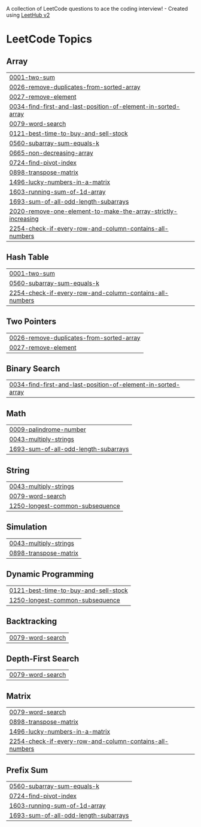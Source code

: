 A collection of LeetCode questions to ace the coding interview! - Created using [LeetHub v2](https://github.com/arunbhardwaj/LeetHub-2.0)
<!---LeetCode Topics Start-->
# LeetCode Topics
## Array
|  |
| ------- |
| [0001-two-sum](https://github.com/suggalalohith/leetcode/tree/master/0001-two-sum) |
| [0026-remove-duplicates-from-sorted-array](https://github.com/suggalalohith/leetcode/tree/master/0026-remove-duplicates-from-sorted-array) |
| [0027-remove-element](https://github.com/suggalalohith/leetcode/tree/master/0027-remove-element) |
| [0034-find-first-and-last-position-of-element-in-sorted-array](https://github.com/suggalalohith/leetcode/tree/master/0034-find-first-and-last-position-of-element-in-sorted-array) |
| [0079-word-search](https://github.com/suggalalohith/leetcode/tree/master/0079-word-search) |
| [0121-best-time-to-buy-and-sell-stock](https://github.com/suggalalohith/leetcode/tree/master/0121-best-time-to-buy-and-sell-stock) |
| [0560-subarray-sum-equals-k](https://github.com/suggalalohith/leetcode/tree/master/0560-subarray-sum-equals-k) |
| [0665-non-decreasing-array](https://github.com/suggalalohith/leetcode/tree/master/0665-non-decreasing-array) |
| [0724-find-pivot-index](https://github.com/suggalalohith/leetcode/tree/master/0724-find-pivot-index) |
| [0898-transpose-matrix](https://github.com/suggalalohith/leetcode/tree/master/0898-transpose-matrix) |
| [1496-lucky-numbers-in-a-matrix](https://github.com/suggalalohith/leetcode/tree/master/1496-lucky-numbers-in-a-matrix) |
| [1603-running-sum-of-1d-array](https://github.com/suggalalohith/leetcode/tree/master/1603-running-sum-of-1d-array) |
| [1693-sum-of-all-odd-length-subarrays](https://github.com/suggalalohith/leetcode/tree/master/1693-sum-of-all-odd-length-subarrays) |
| [2020-remove-one-element-to-make-the-array-strictly-increasing](https://github.com/suggalalohith/leetcode/tree/master/2020-remove-one-element-to-make-the-array-strictly-increasing) |
| [2254-check-if-every-row-and-column-contains-all-numbers](https://github.com/suggalalohith/leetcode/tree/master/2254-check-if-every-row-and-column-contains-all-numbers) |
## Hash Table
|  |
| ------- |
| [0001-two-sum](https://github.com/suggalalohith/leetcode/tree/master/0001-two-sum) |
| [0560-subarray-sum-equals-k](https://github.com/suggalalohith/leetcode/tree/master/0560-subarray-sum-equals-k) |
| [2254-check-if-every-row-and-column-contains-all-numbers](https://github.com/suggalalohith/leetcode/tree/master/2254-check-if-every-row-and-column-contains-all-numbers) |
## Two Pointers
|  |
| ------- |
| [0026-remove-duplicates-from-sorted-array](https://github.com/suggalalohith/leetcode/tree/master/0026-remove-duplicates-from-sorted-array) |
| [0027-remove-element](https://github.com/suggalalohith/leetcode/tree/master/0027-remove-element) |
## Binary Search
|  |
| ------- |
| [0034-find-first-and-last-position-of-element-in-sorted-array](https://github.com/suggalalohith/leetcode/tree/master/0034-find-first-and-last-position-of-element-in-sorted-array) |
## Math
|  |
| ------- |
| [0009-palindrome-number](https://github.com/suggalalohith/leetcode/tree/master/0009-palindrome-number) |
| [0043-multiply-strings](https://github.com/suggalalohith/leetcode/tree/master/0043-multiply-strings) |
| [1693-sum-of-all-odd-length-subarrays](https://github.com/suggalalohith/leetcode/tree/master/1693-sum-of-all-odd-length-subarrays) |
## String
|  |
| ------- |
| [0043-multiply-strings](https://github.com/suggalalohith/leetcode/tree/master/0043-multiply-strings) |
| [0079-word-search](https://github.com/suggalalohith/leetcode/tree/master/0079-word-search) |
| [1250-longest-common-subsequence](https://github.com/suggalalohith/leetcode/tree/master/1250-longest-common-subsequence) |
## Simulation
|  |
| ------- |
| [0043-multiply-strings](https://github.com/suggalalohith/leetcode/tree/master/0043-multiply-strings) |
| [0898-transpose-matrix](https://github.com/suggalalohith/leetcode/tree/master/0898-transpose-matrix) |
## Dynamic Programming
|  |
| ------- |
| [0121-best-time-to-buy-and-sell-stock](https://github.com/suggalalohith/leetcode/tree/master/0121-best-time-to-buy-and-sell-stock) |
| [1250-longest-common-subsequence](https://github.com/suggalalohith/leetcode/tree/master/1250-longest-common-subsequence) |
## Backtracking
|  |
| ------- |
| [0079-word-search](https://github.com/suggalalohith/leetcode/tree/master/0079-word-search) |
## Depth-First Search
|  |
| ------- |
| [0079-word-search](https://github.com/suggalalohith/leetcode/tree/master/0079-word-search) |
## Matrix
|  |
| ------- |
| [0079-word-search](https://github.com/suggalalohith/leetcode/tree/master/0079-word-search) |
| [0898-transpose-matrix](https://github.com/suggalalohith/leetcode/tree/master/0898-transpose-matrix) |
| [1496-lucky-numbers-in-a-matrix](https://github.com/suggalalohith/leetcode/tree/master/1496-lucky-numbers-in-a-matrix) |
| [2254-check-if-every-row-and-column-contains-all-numbers](https://github.com/suggalalohith/leetcode/tree/master/2254-check-if-every-row-and-column-contains-all-numbers) |
## Prefix Sum
|  |
| ------- |
| [0560-subarray-sum-equals-k](https://github.com/suggalalohith/leetcode/tree/master/0560-subarray-sum-equals-k) |
| [0724-find-pivot-index](https://github.com/suggalalohith/leetcode/tree/master/0724-find-pivot-index) |
| [1603-running-sum-of-1d-array](https://github.com/suggalalohith/leetcode/tree/master/1603-running-sum-of-1d-array) |
| [1693-sum-of-all-odd-length-subarrays](https://github.com/suggalalohith/leetcode/tree/master/1693-sum-of-all-odd-length-subarrays) |
<!---LeetCode Topics End-->